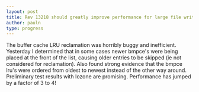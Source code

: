 ```yaml
---
layout: post
title: Rev 13218 should greatly improve performance for large file writes
author: pauln
type: progress
---
```


The buffer cache LRU reclamation was horribly buggy and inefficient.
Yesterday I determined that in some cases newer bmpce's were being
placed at the front of the list, causing older entries to be skipped (ie
not considered for reclamation).
Also found strong evidence that the bmpce lru's were ordered from
oldest to newest instead of the other way
around.
Preliminary test results with Iozone are promising.
Performance has jumped by a factor of 3 to 4!
